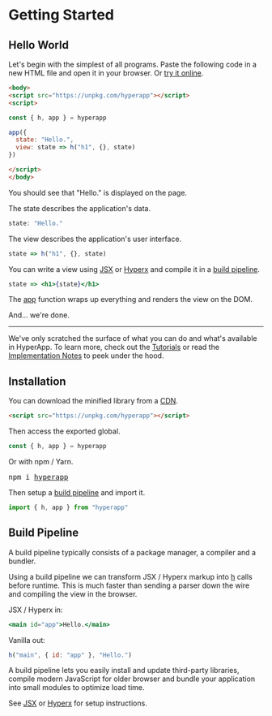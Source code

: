 # Getting Started

## Hello World

Let's begin with the simplest of all programs. Paste the following code in a new HTML file and open it in your browser. Or [try it online](https://codepen.io/hyperapp/pen/PmjRov?editors=1010).

```html
<body>
<script src="https://unpkg.com/hyperapp"></script>
<script>

const { h, app } = hyperapp

app({
  state: "Hello.",
  view: state => h("h1", {}, state)
})

</script>
</body>
```

You should see that "Hello." is displayed on the page.

The state describes the application's data.

```js
state: "Hello."
```

The view describes the application's user interface.

```js
state => h("h1", {}, state)
```

You can write a view using [JSX] or [Hyperx] and compile it in a [build pipeline](#build-pipeline).

```jsx
state => <h1>{state}</h1>
```

The [app](/docs/api.md#app) function wraps up everything and renders the view on the DOM.

And... we're done.

---

We've only scratched the surface of what you can do and what's available in HyperApp. To learn more, check out the [Tutorials](/docs/tutorials.md) or read the [Implementation Notes](/docs/implementation-nodes.md) to peek under the hood.

## Installation

You can download the minified library from a [CDN](https://unpkg.com/hyperapp).

```html
<script src="https://unpkg.com/hyperapp"></script>
```

Then access the exported global.

```js
const { h, app } = hyperapp
```

Or with npm / Yarn.

<pre>
npm i <a href="https://www.npmjs.com/package/hyperapp">hyperapp</a>
</pre>

Then setup a [build pipeline](#build-pipeline) and import it.

```jsx
import { h, app } from "hyperapp"
```

## Build Pipeline

A build pipeline typically consists of a package manager, a compiler and a bundler.

Using a build pipeline we can transform JSX / Hyperx markup into [h](/docs/api.md#h) calls before runtime. This is much faster than sending a parser down the wire and compiling the view in the browser.

JSX / Hyperx in:

```jsx
<main id="app">Hello.</main>
```

Vanilla out:

```jsx
h("main", { id: "app" }, "Hello.")
```

A build pipeline lets you easily install and update third-party libraries, compile modern JavaScript for older browser and bundle your application into small modules to optimize load time.

See [JSX] or [Hyperx] for setup instructions.

[Hyperx]: /docs/hyperx.md
[JSX]: /docs/jsx.md

